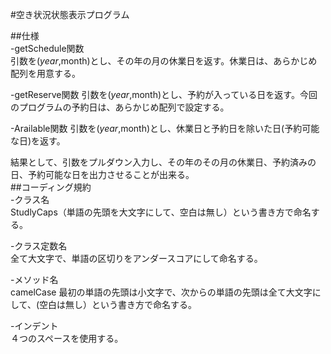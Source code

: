 #空き状況状態表示プログラム  

##仕様  
-getSchedule関数  
引数を($year,$month)とし、その年の月の休業日を返す。休業日は、あらかじめ配列を用意する。

-getReserve関数
引数を($year,$month)とし、予約が入っている日を返す。今回のプログラムの予約日は、あらかじめ配列で設定する。

-Arailable関数
引数を($year,$month)とし、休業日と予約日を除いた日(予約可能な日)を返す。  

結果として、引数をプルダウン入力し、その年のその月の休業日、予約済みの日、予約可能な日を出力させることが出来る。  
##コーディング規約  
-クラス名  
StudlyCaps（単語の先頭を大文字にして、空白は無し）という書き方で命名する。

-クラス定数名  
全て大文字で、単語の区切りをアンダースコアにして命名する。

-メソッド名	
camelCase
最初の単語の先頭は小文字で、次からの単語の先頭は全て大文字にして、(空白は無し）という書き方で命名する。

-インデント  
４つのスペースを使用する。


